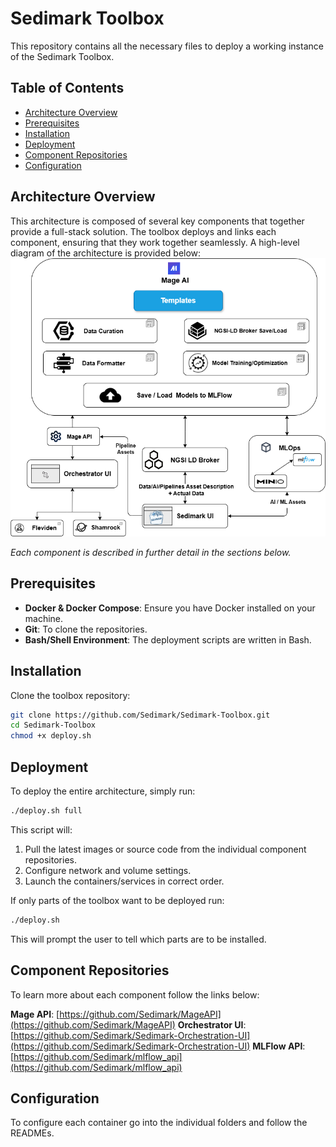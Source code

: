 # Sedimark Toolbox

This repository contains all the necessary files to deploy a working instance of the Sedimark Toolbox.

## Table of Contents

- [Architecture Overview](#architecture-overview)
- [Prerequisites](#prerequisites)
- [Installation](#installation)
- [Deployment](#deployment)
- [Component Repositories](#component-repositories)
- [Configuration](#configuration)

## Architecture Overview

This architecture is composed of several key components that together provide a full-stack solution. The toolbox deploys and links each component, ensuring that they work together seamlessly. A high-level diagram of the architecture is provided below:
![High Level Architecuter](images/main-arhitecture.png)

*Each component is described in further detail in the sections below.*

## Prerequisites

- **Docker & Docker Compose**: Ensure you have Docker installed on your machine.
- **Git**: To clone the repositories.
- **Bash/Shell Environment**: The deployment scripts are written in Bash.

## Installation

Clone the toolbox repository:

```bash
git clone https://github.com/Sedimark/Sedimark-Toolbox.git
cd Sedimark-Toolbox
chmod +x deploy.sh
```

## Deployment

To deploy the entire architecture, simply run:

```bash
./deploy.sh full
```

This script will:
1. Pull the latest images or source code from the individual component repositories.
2. Configure network and volume settings.
3. Launch the containers/services in correct order.

If only parts of the toolbox want to be deployed run:
```bash
./deploy.sh
```

This will prompt the user to tell which parts are to be installed.

## Component Repositories

To learn more about each component follow the links below:

**Mage API**: [https://github.com/Sedimark/MageAPI](https://github.com/Sedimark/MageAPI)
**Orchestrator UI**: [https://github.com/Sedimark/Sedimark-Orchestration-UI](https://github.com/Sedimark/Sedimark-Orchestration-UI)
**MLFlow API**: [https://github.com/Sedimark/mlflow_api](https://github.com/Sedimark/mlflow_api)

## Configuration
 
To configure each container go into the individual folders and follow the READMEs.
